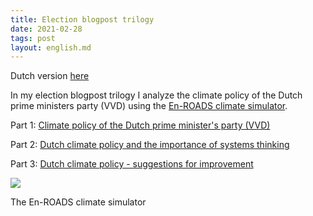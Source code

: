 ```yaml
---
title: Election blogpost trilogy
date: 2021-02-28
tags: post
layout: english.md
---
```


Dutch version [here](https://his.ke/2021/02/28/verkiezingsblogposttrilogie/)

In my election blogpost trilogy I analyze the climate policy of the Dutch prime ministers party (VVD) using the [En-ROADS climate simulator](https://en-roads.climateinteractive.org/scenario.html?v=2.7.36).

Part 1: [Climate policy of the Dutch prime minister's party (VVD)](https://his.ke/2021/01/25/climate-policy-of-the-dutch-prime-ministers-party-vvd/)

Part 2: [Dutch climate policy and the importance of systems thinking](https://his.ke/2021/02/22/dutch-climate-policy-and-the-importance-of-systems-thinking/)

Part 3: [Dutch climate policy - suggestions for improvement](https://his.ke/2021/02/28/dutch-climate-policy-suggestions-for-improvement/)

![](https://hiskeoverweg.files.wordpress.com/2021/02/screenshot-from-2021-02-28-22-32-50-1.png?w=1024)

The En-ROADS climate simulator
